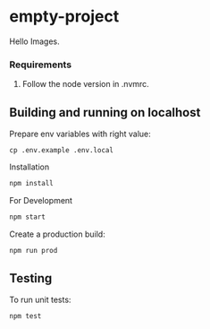 # empty-project

Hello Images.

### Requirements
1. Follow the node version in .nvmrc.

## Building and running on localhost

Prepare env variables with right value:
```
cp .env.example .env.local
```

Installation
```sh
npm install
```

For Development
```sh
npm start
```

Create a production build:

```sh
npm run prod
```

## Testing

To run unit tests:

```sh
npm test
```
